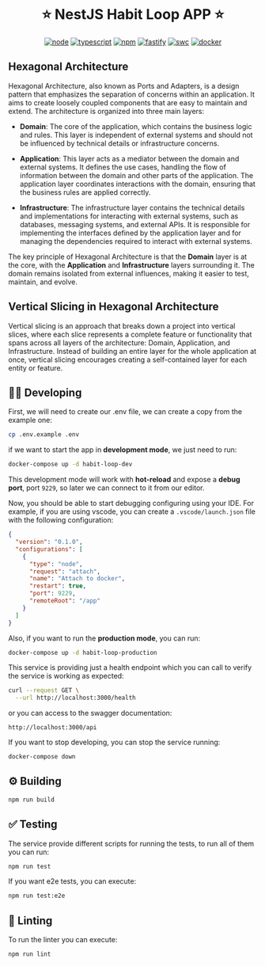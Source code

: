 <h1 align="center">⭐ NestJS Habit Loop APP ⭐</h1>
<p align="center">
  <a href="https://nodejs.org/docs/latest-v20.x/api/index.html"><img src="https://img.shields.io/badge/node-20.x-green.svg" alt="node"/></a>
  <a href="https://www.typescriptlang.org/"><img src="https://img.shields.io/badge/typescript-5.x-blue.svg" alt="typescript"/></a>
  <a href="https://docs.nestjs.com/v10/"><img src="https://img.shields.io/badge/npm-10.x-red.svg" alt="npm"/></a>
  <a href="https://fastify.dev/"><img src="https://img.shields.io/badge/Web_Framework-Fastify_⚡-black.svg" alt="fastify"/></a>
  <a href="https://swc.rs/"><img src="https://img.shields.io/badge/Compiler-SWC_-orange.svg" alt="swc"/></a>
  <a href="https://www.docker.com/"><img src="https://img.shields.io/badge/Dockerized 🐳_-blue.svg" alt="docker"/></a>
</p>

## Hexagonal Architecture

Hexagonal Architecture, also known as Ports and Adapters, is a design pattern that emphasizes the separation of concerns within an application. It aims to create loosely coupled components that are easy to maintain and extend. The architecture is organized into three main layers:

- **Domain**: The core of the application, which contains the business logic and rules. This layer is independent of external systems and should not be influenced by technical details or infrastructure concerns.

- **Application**: This layer acts as a mediator between the domain and external systems. It defines the use cases, handling the flow of information between the domain and other parts of the application. The application layer coordinates interactions with the domain, ensuring that the business rules are applied correctly.

- **Infrastructure**: The infrastructure layer contains the technical details and implementations for interacting with external systems, such as databases, messaging systems, and external APIs. It is responsible for implementing the interfaces defined by the application layer and for managing the dependencies required to interact with external systems.

The key principle of Hexagonal Architecture is that the **Domain** layer is at the core, with the **Application** and **Infrastructure** layers surrounding it. The domain remains isolated from external influences, making it easier to test, maintain, and evolve.

## Vertical Slicing in Hexagonal Architecture

Vertical slicing is an approach that breaks down a project into vertical slices, where each slice represents a complete feature or functionality that spans across all layers of the architecture: Domain, Application, and Infrastructure. Instead of building an entire layer for the whole application at once, vertical slicing encourages creating a self-contained layer for each entity or feature.

## 🧑‍💻 Developing

First, we will need to create our .env file, we can create a copy from the example one:

```bash
cp .env.example .env
```

if we want to start the app in **development mode**, we just need to run:

```bash
docker-compose up -d habit-loop-dev
```

This development mode will work with **hot-reload** and expose a **debug port**, port `9229`, so later we can connect to it from our editor.

Now, you should be able to start debugging configuring using your IDE. For example, if you are using vscode, you can create a `.vscode/launch.json` file with the following configuration:

```json
{
  "version": "0.1.0",
  "configurations": [
    {
      "type": "node",
      "request": "attach",
      "name": "Attach to docker",
      "restart": true,
      "port": 9229,
      "remoteRoot": "/app"
    }
  ]
}
```

Also, if you want to run the **production mode**, you can run:

```bash
docker-compose up -d habit-loop-production
```

This service is providing just a health endpoint which you can call to verify the service is working as expected:

```bash
curl --request GET \
  --url http://localhost:3000/health
```

or you can access to the swagger documentation:

```link
http://localhost:3000/api
```

If you want to stop developing, you can stop the service running:

```bash
docker-compose down
```

## ⚙️ Building

```bash
npm run build
```

## ✅ Testing

The service provide different scripts for running the tests, to run all of them you can run:

```bash
npm run test
```

If you want e2e tests, you can execute:

```bash
npm run test:e2e
```

## 💅 Linting

To run the linter you can execute:

```bash
npm run lint
```
